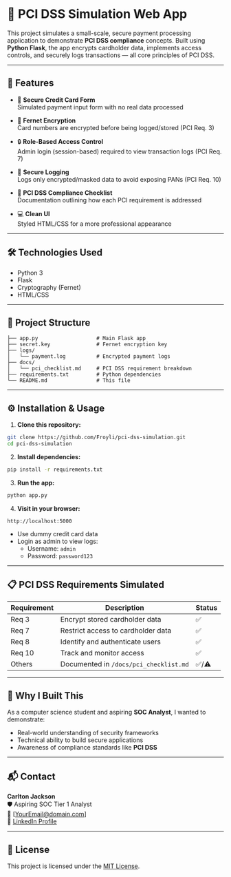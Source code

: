 # 🔐 PCI DSS Simulation Web App

This project simulates a small-scale, secure payment processing application to demonstrate **PCI DSS compliance** concepts. Built using **Python Flask**, the app encrypts cardholder data, implements access controls, and securely logs transactions — all core principles of PCI DSS.

---

## 📌 Features

- 🧾 **Secure Credit Card Form**  
  Simulated payment input form with no real data processed

- 🔐 **Fernet Encryption**  
  Card numbers are encrypted before being logged/stored (PCI Req. 3)

- 🔒 **Role-Based Access Control**  
  Admin login (session-based) required to view transaction logs (PCI Req. 7)

- 📁 **Secure Logging**  
  Logs only encrypted/masked data to avoid exposing PANs (PCI Req. 10)

- 📜 **PCI DSS Compliance Checklist**  
  Documentation outlining how each PCI requirement is addressed

- 💻 **Clean UI**  
  Styled HTML/CSS for a more professional appearance

---

## 🛠️ Technologies Used

- Python 3
- Flask
- Cryptography (Fernet)
- HTML/CSS

---

## 📂 Project Structure

```
├── app.py                   # Main Flask app
├── secret.key               # Fernet encryption key
├── logs/
│   └── payment.log          # Encrypted payment logs
├── docs/
│   └── pci_checklist.md     # PCI DSS requirement breakdown
├── requirements.txt         # Python dependencies
└── README.md                # This file
```

---

## ⚙️ Installation & Usage

1. **Clone this repository:**
```bash
git clone https://github.com/Froyli/pci-dss-simulation.git
cd pci-dss-simulation
```

2. **Install dependencies:**
```bash
pip install -r requirements.txt
```

3. **Run the app:**
```bash
python app.py
```

4. **Visit in your browser:**
```
http://localhost:5000
```

- Use dummy credit card data
- Login as admin to view logs:
  - Username: `admin`
  - Password: `password123`

---

## 📋 PCI DSS Requirements Simulated

| Requirement | Description                          | Status |
|-------------|--------------------------------------|--------|
| Req 3       | Encrypt stored cardholder data       | ✅     |
| Req 7       | Restrict access to cardholder data   | ✅     |
| Req 8       | Identify and authenticate users      | ✅     |
| Req 10      | Track and monitor access             | ✅     |
| Others      | Documented in `/docs/pci_checklist.md` | ✅/⚠️  |

---

## 🎯 Why I Built This

As a computer science student and aspiring **SOC Analyst**, I wanted to demonstrate:
- Real-world understanding of security frameworks
- Technical ability to build secure applications
- Awareness of compliance standards like **PCI DSS**

---

## 📬 Contact

**Carlton Jackson**  
🛡️ Aspiring SOC Tier 1 Analyst  
📧 [YourEmail@domain.com]  
🔗 [LinkedIn Profile](https://www.linkedin.com/in/YOUR_LINKEDIN)

---

## 📝 License

This project is licensed under the [MIT License](LICENSE).
